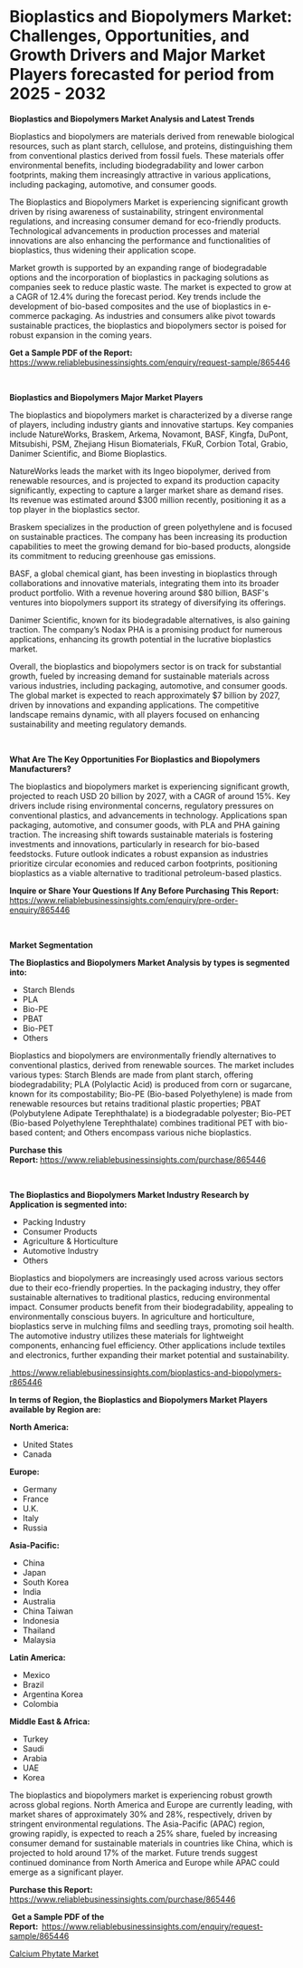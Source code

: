 <p><h1>Bioplastics and Biopolymers Market: Challenges, Opportunities, and Growth Drivers and Major Market Players forecasted for period from 2025 - 2032</h1></p><p><strong>Bioplastics and Biopolymers Market Analysis and Latest Trends</strong></p>
<p><p>Bioplastics and biopolymers are materials derived from renewable biological resources, such as plant starch, cellulose, and proteins, distinguishing them from conventional plastics derived from fossil fuels. These materials offer environmental benefits, including biodegradability and lower carbon footprints, making them increasingly attractive in various applications, including packaging, automotive, and consumer goods.</p><p>The Bioplastics and Biopolymers Market is experiencing significant growth driven by rising awareness of sustainability, stringent environmental regulations, and increasing consumer demand for eco-friendly products. Technological advancements in production processes and material innovations are also enhancing the performance and functionalities of bioplastics, thus widening their application scope.</p><p>Market growth is supported by an expanding range of biodegradable options and the incorporation of bioplastics in packaging solutions as companies seek to reduce plastic waste. The market is expected to grow at a CAGR of 12.4% during the forecast period. Key trends include the development of bio-based composites and the use of bioplastics in e-commerce packaging. As industries and consumers alike pivot towards sustainable practices, the bioplastics and biopolymers sector is poised for robust expansion in the coming years.</p></p>
<p><strong>Get a Sample PDF of the Report:&nbsp;</strong> <a href="https://www.reliablebusinessinsights.com/enquiry/request-sample/865446?utm_campaign=2301&utm_medium=2&utm_source=Github&utm_content=ia&utm_term=02042025&utm_id=bioplastics-and-biopolymers">https://www.reliablebusinessinsights.com/enquiry/request-sample/865446</a></p>
<p>&nbsp;</p>
<p><strong>Bioplastics and Biopolymers Major Market Players</strong></p>
<p><p>The bioplastics and biopolymers market is characterized by a diverse range of players, including industry giants and innovative startups. Key companies include NatureWorks, Braskem, Arkema, Novamont, BASF, Kingfa, DuPont, Mitsubishi, PSM, Zhejiang Hisun Biomaterials, FKuR, Corbion Total, Grabio, Danimer Scientific, and Biome Bioplastics.</p><p>NatureWorks leads the market with its Ingeo biopolymer, derived from renewable resources, and is projected to expand its production capacity significantly, expecting to capture a larger market share as demand rises. Its revenue was estimated around $300 million recently, positioning it as a top player in the bioplastics sector.</p><p>Braskem specializes in the production of green polyethylene and is focused on sustainable practices. The company has been increasing its production capabilities to meet the growing demand for bio-based products, alongside its commitment to reducing greenhouse gas emissions.</p><p>BASF, a global chemical giant, has been investing in bioplastics through collaborations and innovative materials, integrating them into its broader product portfolio. With a revenue hovering around $80 billion, BASF's ventures into biopolymers support its strategy of diversifying its offerings.</p><p>Danimer Scientific, known for its biodegradable alternatives, is also gaining traction. The company’s Nodax PHA is a promising product for numerous applications, enhancing its growth potential in the lucrative bioplastics market.</p><p>Overall, the bioplastics and biopolymers sector is on track for substantial growth, fueled by increasing demand for sustainable materials across various industries, including packaging, automotive, and consumer goods. The global market is expected to reach approximately $7 billion by 2027, driven by innovations and expanding applications. The competitive landscape remains dynamic, with all players focused on enhancing sustainability and meeting regulatory demands.</p></p>
<p>&nbsp;</p>
<p><strong>What Are The Key Opportunities For Bioplastics and Biopolymers Manufacturers?</strong></p>
<p><p>The bioplastics and biopolymers market is experiencing significant growth, projected to reach USD 20 billion by 2027, with a CAGR of around 15%. Key drivers include rising environmental concerns, regulatory pressures on conventional plastics, and advancements in technology. Applications span packaging, automotive, and consumer goods, with PLA and PHA gaining traction. The increasing shift towards sustainable materials is fostering investments and innovations, particularly in research for bio-based feedstocks. Future outlook indicates a robust expansion as industries prioritize circular economies and reduced carbon footprints, positioning bioplastics as a viable alternative to traditional petroleum-based plastics.</p></p>
<p><strong>Inquire or Share Your Questions If Any Before Purchasing This Report:</strong> <a href="https://www.reliablebusinessinsights.com/enquiry/pre-order-enquiry/865446?utm_campaign=2301&utm_medium=2&utm_source=Github&utm_content=ia&utm_term=02042025&utm_id=bioplastics-and-biopolymers">https://www.reliablebusinessinsights.com/enquiry/pre-order-enquiry/865446</a></p>
<p>&nbsp;</p>
<p><strong>Market Segmentation</strong></p>
<p><strong>The Bioplastics and Biopolymers Market Analysis by types is segmented into:</strong></p>
<p><ul><li>Starch Blends</li><li>PLA</li><li>Bio-PE</li><li>PBAT</li><li>Bio-PET</li><li>Others</li></ul></p>
<p><p>Bioplastics and biopolymers are environmentally friendly alternatives to conventional plastics, derived from renewable sources. The market includes various types: Starch Blends are made from plant starch, offering biodegradability; PLA (Polylactic Acid) is produced from corn or sugarcane, known for its compostability; Bio-PE (Bio-based Polyethylene) is made from renewable resources but retains traditional plastic properties; PBAT (Polybutylene Adipate Terephthalate) is a biodegradable polyester; Bio-PET (Bio-based Polyethylene Terephthalate) combines traditional PET with bio-based content; and Others encompass various niche bioplastics.</p></p>
<p><strong>Purchase this Report:&nbsp;</strong><a href="https://www.reliablebusinessinsights.com/purchase/865446?utm_campaign=2301&utm_medium=2&utm_source=Github&utm_content=ia&utm_term=02042025&utm_id=bioplastics-and-biopolymers">https://www.reliablebusinessinsights.com/purchase/865446</a></p>
<p>&nbsp;</p>
<p><strong>The Bioplastics and Biopolymers Market Industry Research by Application is segmented into:</strong></p>
<p><ul><li>Packing Industry</li><li>Consumer Products</li><li>Agriculture & Horticulture</li><li>Automotive Industry</li><li>Others</li></ul></p>
<p><p>Bioplastics and biopolymers are increasingly used across various sectors due to their eco-friendly properties. In the packaging industry, they offer sustainable alternatives to traditional plastics, reducing environmental impact. Consumer products benefit from their biodegradability, appealing to environmentally conscious buyers. In agriculture and horticulture, bioplastics serve in mulching films and seedling trays, promoting soil health. The automotive industry utilizes these materials for lightweight components, enhancing fuel efficiency. Other applications include textiles and electronics, further expanding their market potential and sustainability.</p></p>
<p><a href="https://www.reliablebusinessinsights.com/bioplastics-and-biopolymers-r865446?utm_campaign=2301&utm_medium=2&utm_source=Github&utm_content=ia&utm_term=02042025&utm_id=bioplastics-and-biopolymers">&nbsp;https://www.reliablebusinessinsights.com/bioplastics-and-biopolymers-r865446</a></p>
<p><strong>In terms of Region, the Bioplastics and Biopolymers Market Players available by Region are:</strong></p>
<p>
    <p> <strong> North America: </strong>
        <ul>
            <li>United States</li>
            <li>Canada</li>
        </ul>
        </p> 
    <p> <strong> Europe: </strong>
        <ul>
            <li>Germany</li>
            <li>France</li>
            <li>U.K.</li>
            <li>Italy</li>
            <li>Russia</li>
        </ul>
        </p> 
    <p> <strong> Asia-Pacific: </strong>
        <ul>
            <li>China</li>
            <li>Japan</li>
            <li>South Korea</li>
            <li>India</li>
            <li>Australia</li>
            <li>China Taiwan</li>
            <li>Indonesia</li>
            <li>Thailand</li>
            <li>Malaysia</li>
        </ul>
        </p> 
    <p> <strong> Latin America: </strong>
        <ul>
            <li>Mexico</li>
            <li>Brazil</li>
            <li>Argentina Korea</li>
            <li>Colombia</li>
        </ul>
        </p> 
    <p> <strong> Middle East & Africa: </strong>
        <ul>
            <li>Turkey</li>
            <li>Saudi</li>
            <li>Arabia</li>
            <li>UAE</li>
            <li>Korea</li>
        </ul>
    </p>
    </p>
<p><p>The bioplastics and biopolymers market is experiencing robust growth across global regions. North America and Europe are currently leading, with market shares of approximately 30% and 28%, respectively, driven by stringent environmental regulations. The Asia-Pacific (APAC) region, growing rapidly, is expected to reach a 25% share, fueled by increasing consumer demand for sustainable materials in countries like China, which is projected to hold around 17% of the market. Future trends suggest continued dominance from North America and Europe while APAC could emerge as a significant player.</p></p>
<p><strong>Purchase this Report: </strong><a href="https://www.reliablebusinessinsights.com/purchase/865446?utm_campaign=2301&utm_medium=2&utm_source=Github&utm_content=ia&utm_term=02042025&utm_id=bioplastics-and-biopolymers">https://www.reliablebusinessinsights.com/purchase/865446</a></p>
<p>&nbsp;<strong>Get a Sample PDF of the Report:&nbsp;&nbsp;</strong><a href="https://www.reliablebusinessinsights.com/enquiry/request-sample/865446?utm_campaign=2301&utm_medium=2&utm_source=Github&utm_content=ia&utm_term=02042025&utm_id=bioplastics-and-biopolymers">https://www.reliablebusinessinsights.com/enquiry/request-sample/865446</a></p>
<p><strong></strong></p>
<p><p><a href="https://github.com/kbollin866/Market-Research-Report-List-1/blob/main/calcium-phytate-market.md?utm_campaign=2301&utm_medium=2&utm_source=Github&utm_content=ia&utm_term=02042025&utm_id=bioplastics-and-biopolymers">Calcium Phytate Market</a></p></p>